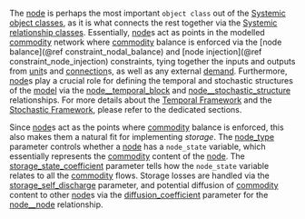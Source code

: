 The [node](@ref) is perhaps the most important `object class` out of the [Systemic object classes](@ref),
as it is what connects the rest together via the [Systemic relationship classes](@ref).
Essentially, [node](@ref)s act as points in the modelled [commodity](@ref) network
where [commodity](@ref) balance is enforced via the [node balance](@ref constraint_nodal_balance) and [node injection](@ref constraint_node_injection) constraints,
tying together the inputs and outputs from [unit](@ref)s and [connection](@ref)s,
as well as any external [demand](@ref).
Furthermore, [node](@ref)s play a crucial role for defining the temporal and stochastic structures of the [model](@ref)
via the [node\_\_temporal\_block](@ref) and [node\_\_stochastic\_structure](@ref) relationships.
For more details about the [Temporal Framework](@ref) and the [Stochastic Framework](@ref), please refer to the
dedicated sections.

Since [node](@ref)s act as the points where [commodity](@ref) balance is enforced,
this also makes them a natural fit for implementing *storage*.
The [node\_type](@ref) parameter controls whether a [node](@ref) has a `node_state` variable,
which essentially represents the [commodity](@ref) content of the [node](@ref).
The [storage\_state\_coefficient](@ref) parameter tells how the `node_state` variable relates to all the [commodity](@ref) flows.
Storage losses are handled via the [storage\_self\_discharge](@ref) parameter,
and potential diffusion of [commodity](@ref) content to other [node](@ref)s via the [diffusion\_coefficient](@ref) parameter for the
[node\_\_node](@ref) relationship.

